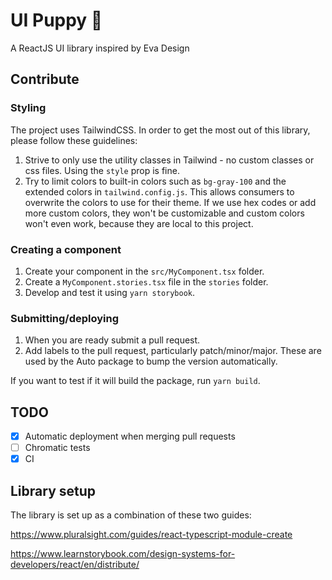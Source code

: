 # UI Puppy 🐶

A ReactJS UI library inspired by Eva Design

## Contribute

### Styling
The project uses TailwindCSS. In order to get the most out of this library, please follow these guidelines:
1. Strive to only use the utility classes in Tailwind - no custom classes or css files. Using the `style` prop is fine.
2. Try to limit colors to built-in colors such as `bg-gray-100` and the extended colors in `tailwind.config.js`. This allows consumers to overwrite the colors to use for their theme. If we use hex codes or add more custom colors, they won't be customizable and custom colors won't even work, because they are local to this project.

### Creating a component
1. Create your component in the `src/MyComponent.tsx` folder.
2. Create a `MyComponent.stories.tsx` file in the `stories` folder.
3. Develop and test it using `yarn storybook`.

### Submitting/deploying
1. When you are ready submit a pull request.
2. Add labels to the pull request, particularly patch/minor/major. These are used by the Auto package to bump the version automatically.

If you want to test if it will build the package, run `yarn build`.

## TODO

- [x] Automatic deployment when merging pull requests
- [ ] Chromatic tests
- [X] CI

## Library setup

The library is set up as a combination of these two guides:

https://www.pluralsight.com/guides/react-typescript-module-create

https://www.learnstorybook.com/design-systems-for-developers/react/en/distribute/
